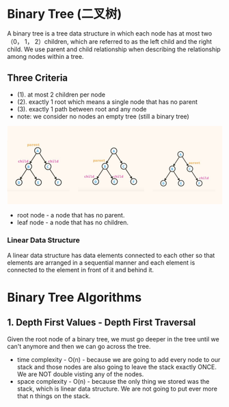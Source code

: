 # Binary Tree (二叉树)
A binary tree is a tree data structure in which each node has at most two （0， 1， 2）children, which are referred to as the left child and the right child. We use parent and child relationship when describing the relationship among nodes within a tree. 

## Three Criteria  
- (1). at most 2 children per node
- (2). exactly 1 root which means a single node that has no parent
- (3). exactly 1 path between root and any node
- note: we consider no nodes an empty tree (still a binary tree)

<img src="./binary tree.jpg" alt="parent and child relationship" />

* root node - a node that has no parent.
* leaf node - a node that has no children.

### Linear Data Structure
A linear data structure has data elements connected to each other so that elements are arranged in a sequential manner and each element is connected to the element in front of it and behind it.


# Binary Tree Algorithms
## 1. Depth First Values - Depth First Traversal
Given the root node of a binary tree, we must go deeper in the tree until we can't anymore and then we can go across the tree. 

* time complexity - O(n) - because we are going to add every node to our stack and those nodes are also going to leave the stack exactly ONCE. We are NOT double visting any of the nodes.
* space complexity - O(n) - because the only thing we stored was the stack, which is linear data structure. We are not going to put ever more that n things on the stack. 

